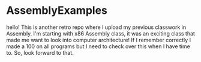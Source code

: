 # AssemblyExamples
hello! This is another retro repo where I upload my previous classwork in Assembly. I'm starting with x86 Assembly class, it was an exciting class that made me want to look into computer architecture! If I remember correctly I made a 100 on all programs
but I need to check over this when I have time to. So, look forward to that.
